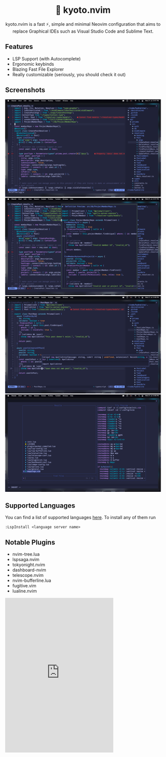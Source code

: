 <h1 align="center">🦚 kyoto.nvim</h1>

<p align="center">kyoto.nvim is a fast ⚡, simple and minimal Neovim configuration that aims to replace Graphical IDEs such as Visual Studio Code and Sublime Text.</p>

## Features

- LSP Support (with Autocomplete)
- Ergonomic keybinds
- Blazing Fast File Explorer
- Really customizable (seriously, you should check it out)

## Screenshots

<img src="./assets/screenshots/general-open-file.png" alt="">
<img src="./assets/screenshots/go-to-definition.png" alt="">
<img src="./assets/screenshots/quick-doc.png" alt="">
<img src="./assets/screenshots/telescope.png" alt="">

## Supported Languages

You can find a list of supported languages [here](https://github.com/kabouzeid/nvim-lspinstall/tree/main/lua/lspinstall/servers). To install any of them run

```
:LspInstall <language server name>
```

## Notable Plugins

- nvim-tree.lua
- lspsaga.nvim
- tokyonight.nvim
- dashboard-nvim
- telescope.nvim
- nvim-bufferline.lua
- fugitive.vim
- lualine.nvim
<div>
<iframe src="https://discord.com/widget?id=867356497591533608&theme=dark" width="350" height="500" allowtransparency="true" frameborder="0" sandbox="allow-popups allow-popups-to-escape-sandbox allow-same-origin allow-scripts"></iframe>
</div>
